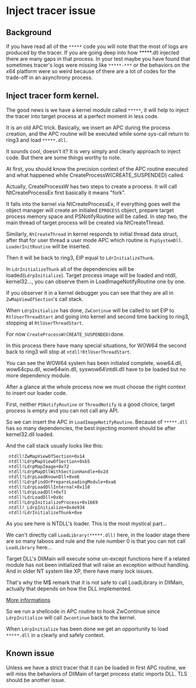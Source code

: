 # Inject tracer issue
## Background

If you have read all of the ```*****``` code you will note that the most of logs are produced by the tracer. If you are going deep into how *****.dll injected there are many gaps in that process.
In your test maybe you have found that sometimes tracer's logs were missing like ```*****-***``` or the behaviors on the x64 platform were so weird because of there are a lot of codes for the trade-off in an asynchrony process.


## Inject tracer form kernel.

The good news is we have a kernel module called ```*****```, it will help to inject the tracer into target process at a perfect moment in less code.

It is an old APC trick. Basically, we insert an APC during the process creation, and the APC routine will be executed while some sys-call return to ring3 and load ```*****.dll```.

It sounds cool, doesn't it? It is very simply and clearly approach to inject code. But there are some things worthy to note.

At first, you should know the precision context of the APC routine executed and what happened while CreateProcessW(CREATE_SUSPENDED) called.

Actually, CreateProcessW has two steps to create a process. It will call NtCreateProcessEx first basically it means "fork".

It falls into the kernel via NtCreateProcessEx, if everything goes well the object manager will create an initialed  ```EPROCESS``` object, prepare target process memory space and PSNotifyRoutine will be called.
In step two, the main thread of target process will be created via NtCreateThread. 

Similarly, ```NtCreateThread``` in kernel responds to initial thread data struct, after that for user thread a user mode APC which routine is ```PspSystemDll```. ```LoaderInitRoutine``` will be inserted.

Then it will be back to ring3, EIP equal to ```LdrInitializeThunk```.

In ```LdrInitializeThunk``` all of the dependencies will be loaded(```LdrpInitialize```). Target process image will be loaded and ntdll, kernel32..., you can observe them in LoadImageNotifyRoutine one by one. 

If you observer it in a kernel debugger you can see that they are all in ```ZwMapViewOfSection```'s call stack. 

When ```LdrpInitialize``` has done, ```ZwContinue``` will be called to set EIP to ```RtlUserThreadStart``` and going into kernel and second time backing to ring3, stopping at ```RtlUserThreadStart```.

For now ```CreateProcessW(CREATE_SUSPENDED)```done.

In this process there have many special situations, for WOW64 the second back to ring3 will stop at ```ntdll!RtlUserThreadStart```. 

You can see the WOW64 system has been initialed complete, wow64.dll, wow64cpu.dll, wow64win.dll, syswow64\ntdll.dll have to be loaded but no more dependency module.

After a glance at the whole process now we must choose the right context to insert our loader code.

First, neither ```PSNotifyRoutine``` or ```ThreadNotify``` is a good choice, target process is empty and you can not call any API.

So we can insert the APC in ```LoadImageNotifyRoutine```. Because of ```*****.dll``` has so many dependencies, the best injecting moment should be after kernel32.dll loaded.

And the call stack usually looks like this:
```
 ntdll!ZwMapViewOfSection+0x14
 ntdll!LdrpMapViewOfSection+0xb5
 ntdll!LdrpMapImage+0x72
 ntdll!LdrpMapDllWithSectionHandle+0x2d
 ntdll!LdrpLoadKnownDll+0xe6
 ntdll!LdrpFindOrPrepareLoadingModule+0xa6
 ntdll!LdrpLoadDllInternal+0x110
 ntdll!LdrpLoadDll+0xf1
 ntdll!LdrLoadDll+0x8c
 ntdll!LdrpInitializeProcess+0x1669
 ntdll!_LdrpInitialize+0x4e934
 ntdll!LdrInitializeThunk+0xe
```
As you see here is NTDLL's loader. This is the most mystical part...

We can't directly call ```LoadLibrary(*****.dll)``` here, in the loader stage there are so many taboos and rule and the rule number 0 is that you can not call ```LoadLibrary``` here...


Target DLL's DllMain will execute some un-except functions here if a related module has not been initialized that will raise an exception without handling. And in older NT system like XP, there have many lock issues.

That's why the M$ remark that it is not safe to call LoadLibrary in DllMain, actually that depends on how the DLL implemented.

[More informations](https://msdn.microsoft.com/en-us/library/windows/desktop/ms682583(v=vs.85).aspx)

So we run a shellcode in APC routine to hook ZwContinue since ```LdrpInitialize``` will call ```Zwcontinue``` back to the kernel.

When ```LdrpInitialize``` has been done we get an opportunity to load ```*****.dll``` in a clearly and safely context.

## Known issue

Unless we have a strict tracer that it can be loaded in first APC routine, we will miss the behaviors of DllMain of target process static imports DLL.
TLS should be another issue.
